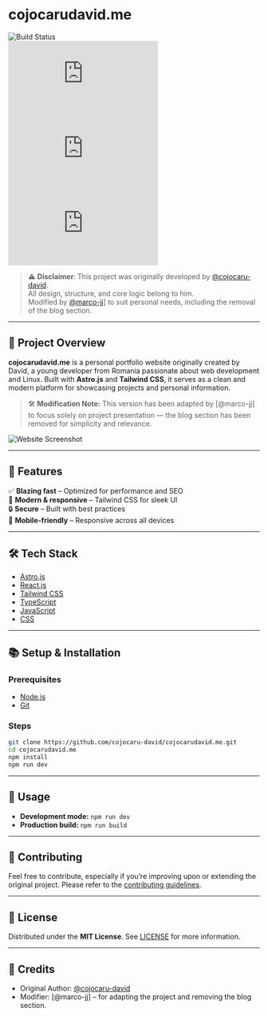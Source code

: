 # cojocarudavid.me

![Build Status](https://img.shields.io/github/actions/workflow/status/cojocaru-david/cojocarudavid.me/ci.yml)  
![License](https://img.shields.io/github/license/cojocaru-david/cojocarudavid.me)  
![Version](https://img.shields.io/github/package-json/v/cojocaru-david/cojocarudavid.me)  
![Stars](https://img.shields.io/github/stars/cojocaru-david/cojocarudavid.me?style=social)

> ⚠️ **Disclaimer**: This project was originally developed by [@cojocaru-david](https://github.com/cojocaru-david).  
> All design, structure, and core logic belong to him.  
> Modified by [@marco-jj](https://github.com/marco-jj)] to suit personal needs, including the removal of the blog section.

---

## 🚀 Project Overview

**cojocarudavid.me** is a personal portfolio website originally created by David, a young developer from Romania passionate about web development and Linux. Built with **Astro.js** and **Tailwind CSS**, it serves as a clean and modern platform for showcasing projects and personal information.

> 🛠️ **Modification Note:** This version has been adapted by [@marco-jj] to focus solely on project presentation — the blog section has been removed for simplicity and relevance.

![Website Screenshot](.github/image.png)

---

## 🌟 Features

✅ **Blazing fast** – Optimized for performance and SEO  
🎨 **Modern & responsive** – Tailwind CSS for sleek UI  
🔒 **Secure** – Built with best practices  
📱 **Mobile-friendly** – Responsive across all devices

---

## 🛠️ Tech Stack

- [Astro.js](https://astro.build/)
- [React.js](https://reactjs.org/)
- [Tailwind CSS](https://tailwindcss.com/)
- [TypeScript](https://www.typescriptlang.org/)
- [JavaScript](https://developer.mozilla.org/en-US/docs/Web/JavaScript)
- [CSS](https://developer.mozilla.org/en-US/docs/Web/CSS)

---

## 📚 Setup & Installation

### Prerequisites

- [Node.js](https://nodejs.org/)
- [Git](https://git-scm.com/)

### Steps

```sh
git clone https://github.com/cojocaru-david/cojocarudavid.me.git
cd cojocarudavid.me
npm install
npm run dev
```

---

## 🎯 Usage

- **Development mode:** `npm run dev`
- **Production build:** `npm run build`

---

## 🤝 Contributing

Feel free to contribute, especially if you’re improving upon or extending the original project. Please refer to the [contributing guidelines](CONTRIBUTING.md).

---

## 📄 License

Distributed under the **MIT License**. See [LICENSE](LICENSE) for more information.

---

## 🙏 Credits

- Original Author: [@cojocaru-david](https://github.com/cojocaru-david)
- Modifier: [@marco-jj] – for adapting the project and removing the blog section.